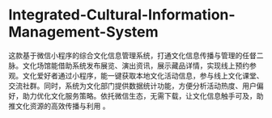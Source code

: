 # Integrated-Cultural-Information-Management-System
这款基于微信小程序的综合文化信息管理系统，打通文化信息传播与管理的任督二脉。文化场馆能借助系统发布展览、演出资讯，展示藏品详情，实现线上预约参观。文化爱好者通过小程序，能一键获取本地文化活动信息，参与线上文化课堂、交流社群。同时，系统为文化部门提供数据统计功能，方便分析活动热度、用户偏好，助力优化文化服务策略。依托微信生态，无需下载，让文化信息触手可及，助推文化资源的高效传播与利用 。
